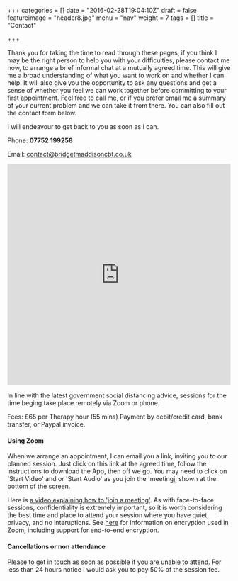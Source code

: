+++
categories = []
date = "2016-02-28T19:04:10Z"
draft = false
featureimage = "header8.jpg"
menu = "nav"
weight = 7
tags = []
title = "Contact"

+++

Thank you for taking the time to read through these pages, if you think I may be
the right person to help you with your difficulties, please contact me now, to
arrange a brief informal chat at a mutually agreed time. This will give me a
broad understanding of what you want to work on and whether I can help. It will
also give you the opportunity to ask any questions and get a sense of whether
you feel we can work together before committing to your first appointment.
Feel free to call me, or if you prefer email me a summary of your current 
problem and we can take it from there. You can also fill out the contact form 
below.

I will endeavour to get back to you as soon as I can.

Phone: **07752 199258**

Email: <contact@bridgetmaddisoncbt.co.uk>


<iframe 
src="https://docs.google.com/forms/d/1nHvkFc7cPkGPb0PiaDYbWHIcL-P60IiLBME4lXQ97ok/viewform?embedded=true" 
width="100%" height="500" frameborder="0" marginheight="0" 
marginwidth="0">Loading...</iframe>


In line with the latest government social distancing advice, sessions for the
time beging take place remotely via Zoom or phone.

Fees:    £65 per Therapy hour (55 mins) Payment by debit/credit card, bank transfer, or Paypal invoice.

#### Using Zoom

When we arrange an appointment, I can email you a link, inviting you to our planned session.
Just click on this link at the agreed time, follow the instructions to download the App, then off we
go. You may need to click on 'Start Video' and or 'Start Audio' as you join the 'meetingj, shown
at the bottom of the screen.

Here is [a video explaining how to 'join a meeting'](https://support.zoom.us/hc/en-us/articles/201362193-How-Do-I-Join-A-Meeting-).
As with face-to-face sessions, confidentiality is extremely important, so it is worth considering
the best time and place to attend your session where you have quiet, privacy, and no
interuptions. See
[here](https://support.zoom.us/hc/en-us/articles/201362723-End-to-end-Encryption)
for information on encryption used in Zoom, including support for end-to-end
encryption.

#### Cancellations or non attendance
Please to get in touch as soon as possible if you are unable to attend. For less than 24 hours notice I would ask you to pay 50% of the session fee.
